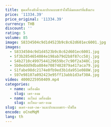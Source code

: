 ```yaml
---
title: ชุดเครื่องสักคิ้วและปากแบบชาร์จไฟได้มอเตอร์ที่แข็งแรง
price: '11334.39'
price_original: '11334.39'
currency: THB
discount: ''
rating: 5
volume: 85
image: S8334504c9d1d4523b9c8c62d601ec6001.jpg
images:
  - S8334504c9d1d4523b9c8c62d601ec6001.jpg
  - Sf3b2854654084e198ab79d2b8f87cc58j.jpg
  - S4b2710c4997544129659bc7c90f2a348C.jpg
  - Sb0eddd9dba884e7087482879a417aca79.jpg
  - S1fabe98dc2174e0fb9ed3b1da951e088W.jpg
  - S97e98107a092423e95ff13abb1d3af30A.jpg
video: 4000225950409.mp4
categories:
  - name: เครื่องมือ
    slug: เคร-องม
  - name: อะไหล่ เครื่องมือ
    slug: อะไหล-เคร-องม
slug: ดเคร-องส-กค-วและปากแบบชาร-จไฟได
encode: oCneMqM
lang: th
---
```

  